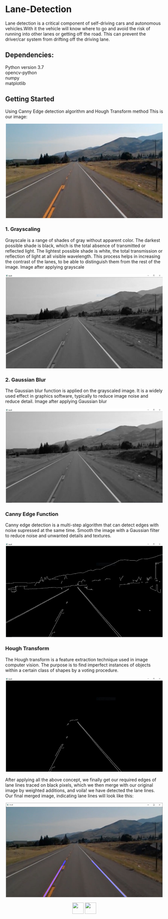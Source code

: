 # **Lane-Detection**
Lane detection is a critical component of self-driving cars and autonomous vehicles.With it the vehicle will know where to go and avoid the risk of running into other lanes or getting off the road. This can prevent the driver/car system from drifting off the driving lane.
## Dependencies:
Python version 3.7 <br>
opencv-python <br>
numpy <br>
matplotlib <br>

## Getting Started
Using Canny Edge detection algorithm and Hough Transform method
This is our image:
<p align="center">
<img src = "https://github.com/anushkagarg5653/Lane-Detection/blob/master/Images/test_image.jpg" width="500" height="300">
</p>

### 1. Grayscaling
Grayscale is a range of shades of gray without apparent color. The darkest possible shade is black, which is the total absence of transmitted or reflected light. The lightest possible shade is white, the total transmission or reflection of light at all visible wavelength. This process helps in increasing the contrast of the lanes, to be able to distinguish them from the rest of the image.
Image after applying grayscale
<p align="center">
<img src = "https://github.com/anushkagarg5653/Lane-Detection/blob/master/Images/GrayScale.JPG" width="500" height="300">
</p>

### 2. Gaussian Blur
The Gaussian blur function is applied on the grayscaled image. It is a widely used effect in graphics software, typically to reduce image noise and reduce detail.
Image after applying Gaussian blur
<p align="center">
<img src = "https://github.com/anushkagarg5653/Lane-Detection/blob/master/Images/blur.JPG" width="500" height="300">
</p>

###  Canny Edge Function
Canny edge detection is a multi-step algorithm that can detect edges with noise supressed at the same time. Smooth the image with a Gaussian filter to reduce noise and unwanted details and textures.

<p align="center">
<img src = "https://github.com/anushkagarg5653/Lane-Detection/blob/master/Images/Canny.JPG" width="500" height="300">
</p>

###  Hough Transform
The Hough transform is a feature extraction technique used in image computer vision. The purpose is to find imperfect instances of objects within a certain class of shapes by a voting procedure.
<p align="center">
<img src = "https://github.com/anushkagarg5653/Lane-Detection/blob/master/Images/Cropped.JPG" width="500" height="300">
</p> 


After applying all the above concept, we finally get our required edges of lane lines traced on black pixels, which we then merge with our original image by weighted additions, and voila! we have detected the lane lines.
Our final merged image, indicating lane lines will look like this:
<p align="center">
<img src = "https://github.com/sampadabareja/Lane-Detection/blob/master/Result%20Images/Finalimage.jpeg" width="500" height="300">
</p>
<p align="center">
</p>
<p align="center">
<a href = "https://github.com/anushkagarg5653"><img src = "http://www.iconninja.com/files/241/825/211/round-collaboration-social-github-code-circle-network-icon.svg" width="36" height = "36"/></a>
<a href = "https://www.linkedin.com/in/anushka-garg-b6759318a/">
<img src = "http://www.iconninja.com/files/863/607/751/network-linkedin-social-connection-circular-circle-media-icon.svg" width="36" height="36"/>
</a>
</p>


